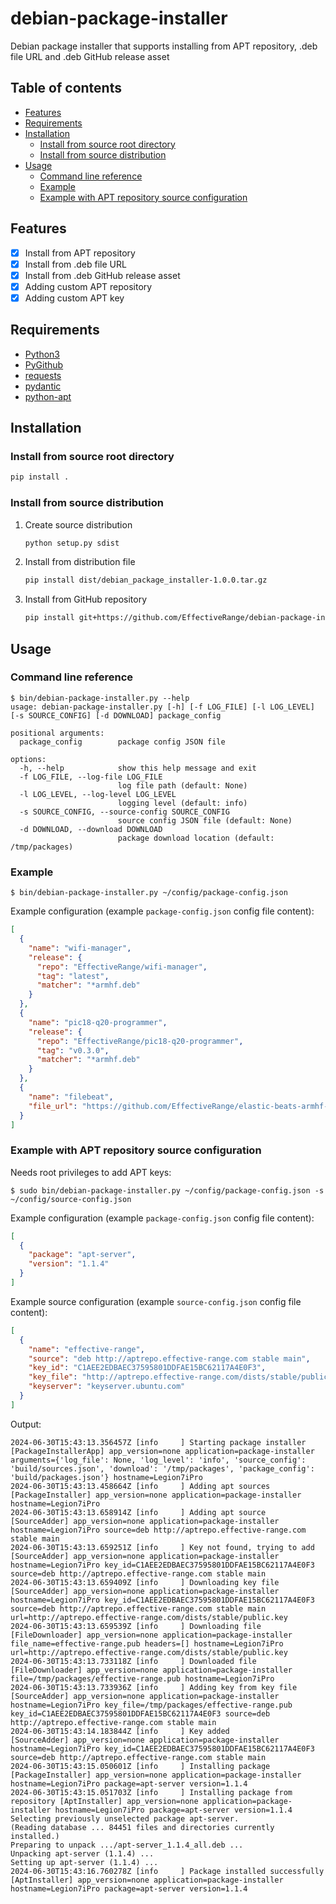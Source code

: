 # debian-package-installer

Debian package installer that supports installing from APT repository, .deb file URL and .deb GitHub release asset

## Table of contents

- [Features](#features)
- [Requirements](#requirements)
- [Installation](#installation)
  - [Install from source root directory](#install-from-source-root-directory)
  - [Install from source distribution](#install-from-source-distribution)
- [Usage](#usage)
  - [Command line reference](#command-line-reference)
  - [Example](#example)
  - [Example with APT repository source configuration](#example-with-apt-repository-source-configuration)

## Features

- [x] Install from APT repository
- [x] Install from .deb file URL
- [x] Install from .deb GitHub release asset
- [x] Adding custom APT repository
- [x] Adding custom APT key

## Requirements

- [Python3](https://www.python.org/downloads/)
- [PyGithub](https://pygithub.readthedocs.io/en/latest/index.html)
- [requests](https://requests.readthedocs.io/en/latest/)
- [pydantic](https://docs.pydantic.dev/latest/#pydantic-examples)
- [python-apt](https://apt-team.pages.debian.net/python-apt/library/index.html)

## Installation

### Install from source root directory

```bash
pip install .
```

### Install from source distribution

1. Create source distribution
    ```bash
    python setup.py sdist
    ```

2. Install from distribution file
    ```bash
    pip install dist/debian_package_installer-1.0.0.tar.gz
    ```

3. Install from GitHub repository
    ```bash
    pip install git+https://github.com/EffectiveRange/debian-package-installer.git@latest
    ```

## Usage

### Command line reference

```commandline
$ bin/debian-package-installer.py --help
usage: debian-package-installer.py [-h] [-f LOG_FILE] [-l LOG_LEVEL] [-s SOURCE_CONFIG] [-d DOWNLOAD] package_config

positional arguments:
  package_config        package config JSON file

options:
  -h, --help            show this help message and exit
  -f LOG_FILE, --log-file LOG_FILE
                        log file path (default: None)
  -l LOG_LEVEL, --log-level LOG_LEVEL
                        logging level (default: info)
  -s SOURCE_CONFIG, --source-config SOURCE_CONFIG
                        source config JSON file (default: None)
  -d DOWNLOAD, --download DOWNLOAD
                        package download location (default: /tmp/packages)
```

### Example

```commandline
$ bin/debian-package-installer.py ~/config/package-config.json
```

Example configuration (example `package-config.json` config file content):

```json
[
  {
    "name": "wifi-manager",
    "release": {
      "repo": "EffectiveRange/wifi-manager",
      "tag": "latest",
      "matcher": "*armhf.deb"
    }
  },
  {
    "name": "pic18-q20-programmer",
    "release": {
      "repo": "EffectiveRange/pic18-q20-programmer",
      "tag": "v0.3.0",
      "matcher": "*armhf.deb"
    }
  },
  {
    "name": "filebeat",
    "file_url": "https://github.com/EffectiveRange/elastic-beats-armhf-deb/releases/download/v8.12.2/filebeat-8.12.2-armv7l.deb"
  }
]
```

### Example with APT repository source configuration

Needs root privileges to add APT keys:

```commandline
$ sudo bin/debian-package-installer.py ~/config/package-config.json -s ~/config/source-config.json
```

Example configuration (example `package-config.json` config file content):

```json
[
  {
    "package": "apt-server",
    "version": "1.1.4"
  }
]
```

Example source configuration (example `source-config.json` config file content):

```json
[
  {
    "name": "effective-range",
    "source": "deb http://aptrepo.effective-range.com stable main",
    "key_id": "C1AEE2EDBAEC37595801DDFAE15BC62117A4E0F3",
    "key_file": "http://aptrepo.effective-range.com/dists/stable/public.key",
    "keyserver": "keyserver.ubuntu.com"
  }
]
```

Output:

```commandline
2024-06-30T15:43:13.356457Z [info     ] Starting package installer     [PackageInstallerApp] app_version=none application=package-installer arguments={'log_file': None, 'log_level': 'info', 'source_config': 'build/sources.json', 'download': '/tmp/packages', 'package_config': 'build/packages.json'} hostname=Legion7iPro
2024-06-30T15:43:13.458664Z [info     ] Adding apt sources             [PackageInstaller] app_version=none application=package-installer hostname=Legion7iPro
2024-06-30T15:43:13.658914Z [info     ] Adding apt source              [SourceAdder] app_version=none application=package-installer hostname=Legion7iPro source=deb http://aptrepo.effective-range.com stable main
2024-06-30T15:43:13.659251Z [info     ] Key not found, trying to add   [SourceAdder] app_version=none application=package-installer hostname=Legion7iPro key_id=C1AEE2EDBAEC37595801DDFAE15BC62117A4E0F3 source=deb http://aptrepo.effective-range.com stable main
2024-06-30T15:43:13.659409Z [info     ] Downloading key file           [SourceAdder] app_version=none application=package-installer hostname=Legion7iPro key_id=C1AEE2EDBAEC37595801DDFAE15BC62117A4E0F3 source=deb http://aptrepo.effective-range.com stable main url=http://aptrepo.effective-range.com/dists/stable/public.key
2024-06-30T15:43:13.659539Z [info     ] Downloading file               [FileDownloader] app_version=none application=package-installer file_name=effective-range.pub headers=[] hostname=Legion7iPro url=http://aptrepo.effective-range.com/dists/stable/public.key
2024-06-30T15:43:13.733118Z [info     ] Downloaded file                [FileDownloader] app_version=none application=package-installer file=/tmp/packages/effective-range.pub hostname=Legion7iPro
2024-06-30T15:43:13.733936Z [info     ] Adding key from key file       [SourceAdder] app_version=none application=package-installer hostname=Legion7iPro key_file=/tmp/packages/effective-range.pub key_id=C1AEE2EDBAEC37595801DDFAE15BC62117A4E0F3 source=deb http://aptrepo.effective-range.com stable main
2024-06-30T15:43:14.183844Z [info     ] Key added                      [SourceAdder] app_version=none application=package-installer hostname=Legion7iPro key_id=C1AEE2EDBAEC37595801DDFAE15BC62117A4E0F3 source=deb http://aptrepo.effective-range.com stable main
2024-06-30T15:43:15.050601Z [info     ] Installing package             [PackageInstaller] app_version=none application=package-installer hostname=Legion7iPro package=apt-server version=1.1.4
2024-06-30T15:43:15.051703Z [info     ] Installing package from repository [AptInstaller] app_version=none application=package-installer hostname=Legion7iPro package=apt-server version=1.1.4
Selecting previously unselected package apt-server.
(Reading database ... 84451 files and directories currently installed.)
Preparing to unpack .../apt-server_1.1.4_all.deb ...
Unpacking apt-server (1.1.4) ...
Setting up apt-server (1.1.4) ...
2024-06-30T15:43:16.760278Z [info     ] Package installed successfully [AptInstaller] app_version=none application=package-installer hostname=Legion7iPro package=apt-server version=1.1.4
```
